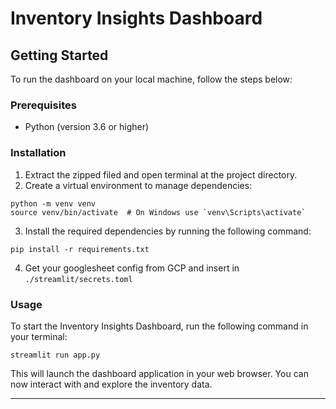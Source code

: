 # Inventory Insights Dashboard

## Getting Started
To run the dashboard on your local machine, follow the steps below:
### Prerequisites

- Python (version 3.6 or higher)

### Installation
1. Extract the zipped filed and open terminal at the project directory.
2. Create a virtual environment to manage dependencies:
```shell
python -m venv venv
source venv/bin/activate  # On Windows use `venv\Scripts\activate`
```
3. Install the required dependencies by running the following command:
```shell
pip install -r requirements.txt
```
4. Get your googlesheet config from GCP and insert in `./streamlit/secrets.toml`


### Usage

To start the Inventory Insights Dashboard, run the following command in your terminal:
```shell
streamlit run app.py
```

This will launch the dashboard application in your web browser. You can now interact with and explore the inventory data.

---